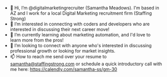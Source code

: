 - 👋 Hi, I’m @digitalmarketingrecruiter (Samantha Meadows). I'm based in AZ and I work for a local Digital Marketing recruitment firm (Staffing Strong)
- 👀 I’m interested in connecting with coders and developers who are interested in discussing their next career move!
- 🌱 I’m currently learning about marketing automation, and I'd love to learn more from the pros!
- 💞️ I’m looking to connect with anyone who's interested in discussing professional growth or looking for market insights. 
- 📫 How to reach me send over your resume to samantha@staffingstrong.com or schedule a quick introductory call with me here: https://calendly.com/samantha-ss/gm-30

<!---
digitalmarketingrecruiter/digitalmarketingrecruiter is a ✨ special ✨ repository because its `README.md` (this file) appears on your GitHub profile.
You can click the Preview link to take a look at your changes.
--->
